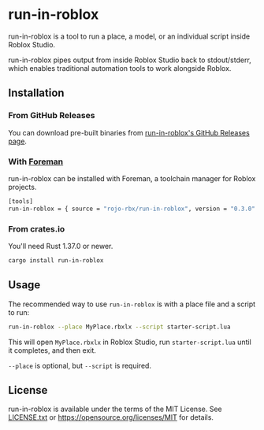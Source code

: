 # run-in-roblox

run-in-roblox is a tool to run a place, a model, or an individual script inside Roblox Studio.

run-in-roblox pipes output from inside Roblox Studio back to stdout/stderr, which enables traditional automation tools to work alongside Roblox.

## Installation

### From GitHub Releases

You can download pre-built binaries from [run-in-roblox's GitHub Releases page](https://github.com/rojo-rbx/run-in-roblox/releases).

### With [Foreman](https://github.com/rojo-rbx/foreman)

run-in-roblox can be installed with Foreman, a toolchain manager for Roblox projects.

```bash
[tools]
run-in-roblox = { source = "rojo-rbx/run-in-roblox", version = "0.3.0" }
```

### From crates.io

You'll need Rust 1.37.0 or newer.

```bash
cargo install run-in-roblox
```

## Usage

The recommended way to use `run-in-roblox` is with a place file and a script to run:

```bash
run-in-roblox --place MyPlace.rbxlx --script starter-script.lua
```

This will open `MyPlace.rbxlx` in Roblox Studio, run `starter-script.lua` until it completes, and then exit.

`--place` is optional, but `--script` is required.

## License

run-in-roblox is available under the terms of the MIT License. See [LICENSE.txt](LICENSE.txt) or <https://opensource.org/licenses/MIT> for details.
